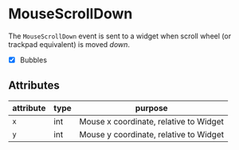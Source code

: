 # MouseScrollDown

The `MouseScrollDown` event is sent to a widget when scroll wheel (or trackpad equivalent) is moved _down_.

- [x] Bubbles

## Attributes

| attribute | type | purpose                                |
| --------- | ---- | -------------------------------------- |
| `x`       | int  | Mouse x coordinate, relative to Widget |
| `y`       | int  | Mouse y coordinate, relative to Widget |

